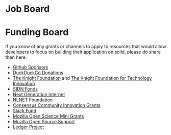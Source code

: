# Job Board



# Funding Board
If you know of any grants or channels to apply to resources that would allow developers to focus on building their application on solid, please do share then here.

* [Github Sponsors](https://github.com/sponsors)
* [DuckDuckGo Donations](https://duckduckgo.com/donations)
* [The Knight Foundation](https://knightfoundation.org) and [The Knight Foundation for Technology Innovation](https://knightfoundation.org/programs/technology)
* [SIDN Fonds](https://www.sidnfonds.nl/excerpt/)
* [Next Generation Internet](https://www.ngi.eu)
* [NLNET Foundation](https://nlnet.nl)
* [Consensus Community Innovation Grants](http://agree.org/CommunityInnovationGrants/)
* [Slack Fund](https://slack.com/developers/fund)
* [Mozilla Open Science Mini Grants](https://docs.google.com/document/d/1EJXg9G01CG7dBRbmbZzFnB9Bex2ibAVza_4xE8iqQqI/edit)
* [Mozilla Open Source Support](https://www.mozilla.org/en-US/moss/)
* [Ledger Project](https://ledgerproject.eu)
